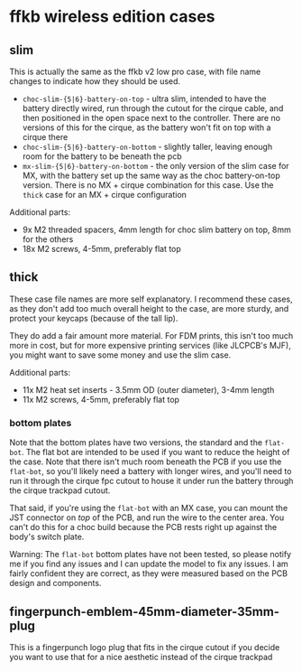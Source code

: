 # ffkb wireless edition cases

## slim

This is actually the same as the ffkb v2 low pro case, with file name changes to indicate how they should be used.  

* `choc-slim-{5|6}-battery-on-top` - ultra slim, intended to have the battery directly wired, run through the cutout for the cirque cable, and then positioned in the open space next to the controller. There are no versions of this for the cirque, as the battery won't fit on top with a cirque there
* `choc-slim-{5|6}-battery-on-bottom` - slightly taller, leaving enough room for the battery to be beneath the pcb
* `mx-slim-{5|6}-battery-on-bottom` - the only version of the slim case for MX, with the battery set up the same way as the choc battery-on-top version. There is no MX + cirque combination for this case. Use the `thick` case for an MX + cirque configuration

Additional parts:
* 9x M2 threaded spacers, 4mm length for choc slim battery on top, 8mm for the others
* 18x M2 screws, 4-5mm, preferably flat top

## thick

These case file names are more self explanatory. I recommend these cases, as they don't add too much overall height to the case, are more sturdy, and protect your keycaps (because of the tall lip).

They do add a fair amount more material. For FDM prints, this isn't too much more in cost, but for more expensive printing services (like JLCPCB's MJF), you might want to save some money and use the slim case.

Additional parts:
* 11x M2 heat set inserts - 3.5mm OD (outer diameter), 3-4mm length
* 11x M2 screws, 4-5mm, preferably flat top

### bottom plates

Note that the bottom plates have two versions, the standard and the `flat-bot`. The flat bot are intended to be used if you want to reduce the height of the case. Note that there isn't much room beneath the PCB if you use the `flat-bot`, so you'll likely need a battery with longer wires, and you'll need to run it through the cirque fpc cutout to house it under run the battery through the cirque trackpad cutout.

That said, if you're using the `flat-bot` with an MX case, you can mount the JST connector on *top* of the PCB, and run the wire to the center area. You can't do this for a choc build because the PCB rests right up against the body's switch plate.

Warning: The `flat-bot` bottom plates have not been tested, so please notify me if you find any issues and I can update the model to fix any issues. I am fairly confident they are correct, as they were measured based on the PCB design and components.

## fingerpunch-emblem-45mm-diameter-35mm-plug

This is a fingerpunch logo plug that fits in the cirque cutout if you decide you want to use that for a nice aesthetic instead of the cirque trackpad